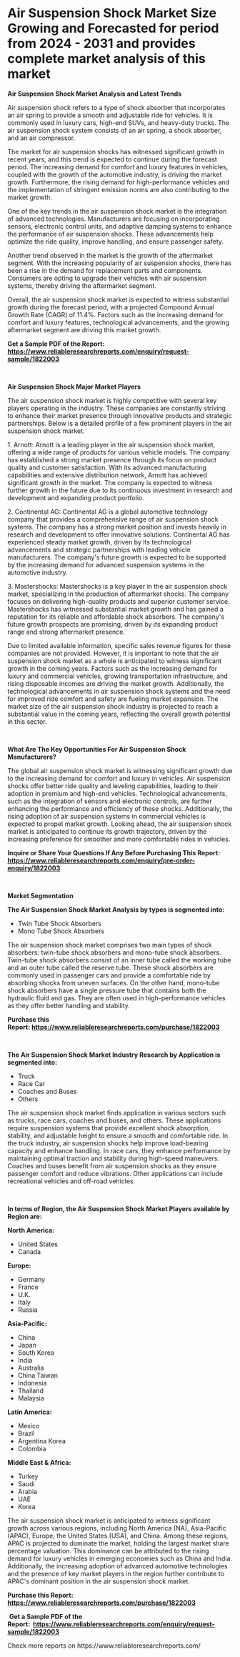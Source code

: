 <p><h1>Air Suspension Shock Market Size Growing and Forecasted for period from 2024 - 2031 and provides complete market analysis of this market</h1></p><p><strong>Air Suspension Shock Market Analysis and Latest Trends</strong></p>
<p><p>Air suspension shock refers to a type of shock absorber that incorporates an air spring to provide a smooth and adjustable ride for vehicles. It is commonly used in luxury cars, high-end SUVs, and heavy-duty trucks. The air suspension shock system consists of an air spring, a shock absorber, and an air compressor.</p><p>The market for air suspension shocks has witnessed significant growth in recent years, and this trend is expected to continue during the forecast period. The increasing demand for comfort and luxury features in vehicles, coupled with the growth of the automotive industry, is driving the market growth. Furthermore, the rising demand for high-performance vehicles and the implementation of stringent emission norms are also contributing to the market growth.</p><p>One of the key trends in the air suspension shock market is the integration of advanced technologies. Manufacturers are focusing on incorporating sensors, electronic control units, and adaptive damping systems to enhance the performance of air suspension shocks. These advancements help optimize the ride quality, improve handling, and ensure passenger safety.</p><p>Another trend observed in the market is the growth of the aftermarket segment. With the increasing popularity of air suspension shocks, there has been a rise in the demand for replacement parts and components. Consumers are opting to upgrade their vehicles with air suspension systems, thereby driving the aftermarket segment.</p><p>Overall, the air suspension shock market is expected to witness substantial growth during the forecast period, with a projected Compound Annual Growth Rate (CAGR) of 11.4%. Factors such as the increasing demand for comfort and luxury features, technological advancements, and the growing aftermarket segment are driving this market growth.</p></p>
<p><strong>Get a Sample PDF of the Report:&nbsp; <a href="https://www.reliableresearchreports.com/enquiry/request-sample/1822003">https://www.reliableresearchreports.com/enquiry/request-sample/1822003</a></strong></p>
<p>&nbsp;</p>
<p><strong>Air Suspension Shock Major Market Players</strong></p>
<p><p>The air suspension shock market is highly competitive with several key players operating in the industry. These companies are constantly striving to enhance their market presence through innovative products and strategic partnerships. Below is a detailed profile of a few prominent players in the air suspension shock market.</p><p>1. Arnott: Arnott is a leading player in the air suspension shock market, offering a wide range of products for various vehicle models. The company has established a strong market presence through its focus on product quality and customer satisfaction. With its advanced manufacturing capabilities and extensive distribution network, Arnott has achieved significant growth in the market. The company is expected to witness further growth in the future due to its continuous investment in research and development and expanding product portfolio.</p><p>2. Continental AG: Continental AG is a global automotive technology company that provides a comprehensive range of air suspension shock systems. The company has a strong market position and invests heavily in research and development to offer innovative solutions. Continental AG has experienced steady market growth, driven by its technological advancements and strategic partnerships with leading vehicle manufacturers. The company's future growth is expected to be supported by the increasing demand for advanced suspension systems in the automotive industry.</p><p>3. Mastershocks: Mastershocks is a key player in the air suspension shock market, specializing in the production of aftermarket shocks. The company focuses on delivering high-quality products and superior customer service. Mastershocks has witnessed substantial market growth and has gained a reputation for its reliable and affordable shock absorbers. The company's future growth prospects are promising, driven by its expanding product range and strong aftermarket presence.</p><p>Due to limited available information, specific sales revenue figures for these companies are not provided. However, it is important to note that the air suspension shock market as a whole is anticipated to witness significant growth in the coming years. Factors such as the increasing demand for luxury and commercial vehicles, growing transportation infrastructure, and rising disposable incomes are driving the market growth. Additionally, the technological advancements in air suspension shock systems and the need for improved ride comfort and safety are fueling market expansion. The market size of the air suspension shock industry is projected to reach a substantial value in the coming years, reflecting the overall growth potential in this sector.</p></p>
<p>&nbsp;</p>
<p><strong>What Are The Key Opportunities For Air Suspension Shock Manufacturers?</strong></p>
<p><p>The global air suspension shock market is witnessing significant growth due to the increasing demand for comfort and luxury in vehicles. Air suspension shocks offer better ride quality and leveling capabilities, leading to their adoption in premium and high-end vehicles. Technological advancements, such as the integration of sensors and electronic controls, are further enhancing the performance and efficiency of these shocks. Additionally, the rising adoption of air suspension systems in commercial vehicles is expected to propel market growth. Looking ahead, the air suspension shock market is anticipated to continue its growth trajectory, driven by the increasing preference for smoother and more comfortable rides in vehicles.</p></p>
<p><strong>Inquire or Share Your Questions If Any Before Purchasing This Report: <a href="https://www.reliableresearchreports.com/enquiry/pre-order-enquiry/1822003">https://www.reliableresearchreports.com/enquiry/pre-order-enquiry/1822003</a></strong></p>
<p>&nbsp;</p>
<p><strong>Market Segmentation</strong></p>
<p><strong>The Air Suspension Shock Market Analysis by types is segmented into:</strong></p>
<p><ul><li>Twin Tube Shock Absorbers</li><li>Mono Tube Shock Absorbers</li></ul></p>
<p><p>The air suspension shock market comprises two main types of shock absorbers: twin-tube shock absorbers and mono-tube shock absorbers. Twin-tube shock absorbers consist of an inner tube called the working tube and an outer tube called the reserve tube. These shock absorbers are commonly used in passenger cars and provide a comfortable ride by absorbing shocks from uneven surfaces. On the other hand, mono-tube shock absorbers have a single pressure tube that contains both the hydraulic fluid and gas. They are often used in high-performance vehicles as they offer better handling and stability.</p></p>
<p><strong>Purchase this Report:&nbsp;<a href="https://www.reliableresearchreports.com/purchase/1822003">https://www.reliableresearchreports.com/purchase/1822003</a></strong></p>
<p>&nbsp;</p>
<p><strong>The Air Suspension Shock Market Industry Research by Application is segmented into:</strong></p>
<p><ul><li>Truck</li><li>Race Car</li><li>Coaches and Buses</li><li>Others</li></ul></p>
<p><p>The air suspension shock market finds application in various sectors such as trucks, race cars, coaches and buses, and others. These applications require suspension systems that provide excellent shock absorption, stability, and adjustable height to ensure a smooth and comfortable ride. In the truck industry, air suspension shocks help improve load-bearing capacity and enhance handling. In race cars, they enhance performance by maintaining optimal traction and stability during high-speed maneuvers. Coaches and buses benefit from air suspension shocks as they ensure passenger comfort and reduce vibrations. Other applications can include recreational vehicles and off-road vehicles.</p></p>
<p>&nbsp;</p>
<p><strong>In terms of Region, the Air Suspension Shock Market Players available by Region are:</strong></p>
<p>
    <p> <strong> North America: </strong>
        <ul>
            <li>United States</li>
            <li>Canada</li>
        </ul>
        </p> 
    <p> <strong> Europe: </strong>
        <ul>
            <li>Germany</li>
            <li>France</li>
            <li>U.K.</li>
            <li>Italy</li>
            <li>Russia</li>
        </ul>
        </p> 
    <p> <strong> Asia-Pacific: </strong>
        <ul>
            <li>China</li>
            <li>Japan</li>
            <li>South Korea</li>
            <li>India</li>
            <li>Australia</li>
            <li>China Taiwan</li>
            <li>Indonesia</li>
            <li>Thailand</li>
            <li>Malaysia</li>
        </ul>
        </p> 
    <p> <strong> Latin America: </strong>
        <ul>
            <li>Mexico</li>
            <li>Brazil</li>
            <li>Argentina Korea</li>
            <li>Colombia</li>
        </ul>
        </p> 
    <p> <strong> Middle East & Africa: </strong>
        <ul>
            <li>Turkey</li>
            <li>Saudi</li>
            <li>Arabia</li>
            <li>UAE</li>
            <li>Korea</li>
        </ul>
    </p>
    </p>
<p><p>The air suspension shock market is anticipated to witness significant growth across various regions, including North America (NA), Asia-Pacific (APAC), Europe, the United States (USA), and China. Among these regions, APAC is projected to dominate the market, holding the largest market share percentage valuation. This dominance can be attributed to the rising demand for luxury vehicles in emerging economies such as China and India. Additionally, the increasing adoption of advanced automotive technologies and the presence of key market players in the region further contribute to APAC's dominant position in the air suspension shock market.</p></p>
<p><strong>Purchase this Report: <a href="https://www.reliableresearchreports.com/purchase/1822003">https://www.reliableresearchreports.com/purchase/1822003</a></strong></p>
<p>&nbsp;<strong>Get a Sample PDF of the Report:&nbsp;&nbsp;<a href="https://www.reliableresearchreports.com/enquiry/request-sample/1822003">https://www.reliableresearchreports.com/enquiry/request-sample/1822003</a></strong></p>
<p><strong></strong></p>
<p>Check more reports on https://www.reliableresearchreports.com/</p>